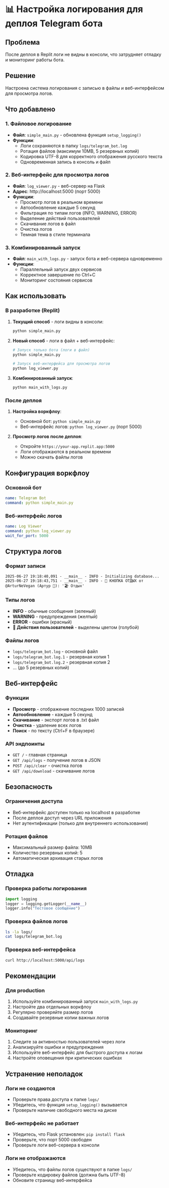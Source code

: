# 📊 Настройка логирования для деплоя Telegram бота

## Проблема
После деплоя в Replit логи не видны в консоли, что затрудняет отладку и мониторинг работы бота.

## Решение
Настроена система логирования с записью в файлы и веб-интерфейсом для просмотра логов.

## Что добавлено

### 1. Файловое логирование
- **Файл**: `simple_main.py` - обновлена функция `setup_logging()`
- **Функции**:
  - Логи сохраняются в папку `logs/telegram_bot.log`
  - Ротация файлов (максимум 10MB, 5 резервных копий)
  - Кодировка UTF-8 для корректного отображения русского текста
  - Одновременная запись в консоль и файл

### 2. Веб-интерфейс для просмотра логов
- **Файл**: `log_viewer.py` - веб-сервер на Flask
- **Адрес**: http://localhost:5000 (порт 5000)
- **Функции**:
  - Просмотр логов в реальном времени
  - Автообновление каждые 5 секунд
  - Фильтрация по типам логов (INFO, WARNING, ERROR)
  - Выделение действий пользователей
  - Скачивание логов в файл
  - Очистка логов
  - Темная тема в стиле терминала

### 3. Комбинированный запуск
- **Файл**: `main_with_logs.py` - запуск бота и веб-сервера одновременно
- **Функции**:
  - Параллельный запуск двух сервисов
  - Корректное завершение по Ctrl+C
  - Мониторинг состояния сервисов

## Как использовать

### В разработке (Replit)
1. **Текущий способ** - логи видны в консоли:
   ```bash
   python simple_main.py
   ```

2. **Новый способ** - логи в файл + веб-интерфейс:
   ```bash
   # Запуск только бота (логи в файл)
   python simple_main.py
   
   # Запуск веб-интерфейса для просмотра логов
   python log_viewer.py
   ```

3. **Комбинированный запуск**:
   ```bash
   python main_with_logs.py
   ```

### После деплоя
1. **Настройка воркфлоу**:
   - Основной бот: `python simple_main.py`
   - Веб-интерфейс логов: `python log_viewer.py` (порт 5000)

2. **Просмотр логов после деплоя**:
   - Откройте `https://your-app.replit.app:5000`
   - Логи отображаются в реальном времени
   - Можно скачать файлы логов

## Конфигурация воркфлоу

### Основной бот
```yaml
name: Telegram Bot
command: python simple_main.py
```

### Веб-интерфейс логов
```yaml
name: Log Viewer  
command: python log_viewer.py
wait_for_port: 5000
```

## Структура логов

### Формат записи
```
2025-06-27 19:18:40,091 - __main__ - INFO - Initializing database...
2025-06-27 19:18:43,751 - __main__ - INFO - 📨 КНОПКА ОТДЫХ от @ArturNeVegan (Артур 🍖): '🏖️ Отдых'
```

### Типы логов
- **INFO** - обычные сообщения (зеленый)
- **WARNING** - предупреждения (желтый)  
- **ERROR** - ошибки (красный)
- **📨 Действия пользователей** - выделены цветом (голубой)

### Файлы логов
- `logs/telegram_bot.log` - основной файл
- `logs/telegram_bot.log.1` - резервная копия 1
- `logs/telegram_bot.log.2` - резервная копия 2
- ... (до 5 резервных копий)

## Веб-интерфейс

### Функции
- **Просмотр** - отображение последних 1000 записей
- **Автообновление** - каждые 5 секунд
- **Скачивание** - экспорт логов в .txt файл
- **Очистка** - удаление всех логов
- **Поиск** - по тексту (Ctrl+F в браузере)

### API эндпоинты
- `GET /` - главная страница
- `GET /api/logs` - получение логов в JSON
- `POST /api/clear` - очистка логов
- `GET /api/download` - скачивание логов

## Безопасность

### Ограничения доступа
- Веб-интерфейс доступен только на localhost в разработке
- После деплоя доступ через URL приложения
- Нет аутентификации (только для внутреннего использования)

### Ротация файлов
- Максимальный размер файла: 10MB
- Количество резервных копий: 5
- Автоматическая архивация старых логов

## Отладка

### Проверка работы логирования
```python
import logging
logger = logging.getLogger(__name__)
logger.info("Тестовое сообщение")
```

### Проверка файлов логов
```bash
ls -la logs/
cat logs/telegram_bot.log
```

### Проверка веб-интерфейса
```bash
curl http://localhost:5000/api/logs
```

## Рекомендации

### Для production
1. Используйте комбинированный запуск `main_with_logs.py`
2. Настройте два отдельных воркфлоу
3. Регулярно проверяйте размер логов
4. Создавайте резервные копии важных логов

### Мониторинг
1. Следите за активностью пользователей через логи
2. Анализируйте ошибки и предупреждения
3. Используйте веб-интерфейс для быстрого доступа к логам
4. Настройте оповещения при критических ошибках

## Устранение неполадок

### Логи не создаются
- Проверьте права доступа к папке `logs/`
- Убедитесь, что функция `setup_logging()` вызывается
- Проверьте наличие свободного места на диске

### Веб-интерфейс не работает
- Убедитесь, что Flask установлен: `pip install flask`
- Проверьте, что порт 5000 свободен
- Проверьте логи веб-сервера в консоли

### Логи не отображаются
- Убедитесь, что файлы логов существуют в папке `logs/`
- Проверьте кодировку файлов (должна быть UTF-8)
- Обновите страницу веб-интерфейса